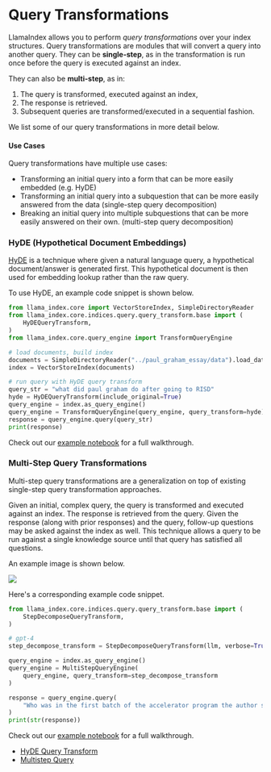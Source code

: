 # Query Transformations

LlamaIndex allows you to perform _query transformations_ over your index structures.
Query transformations are modules that will convert a query into another query. They can be **single-step**, as in the transformation is run once before the query is executed against an index.

They can also be **multi-step**, as in:

1. The query is transformed, executed against an index,
2. The response is retrieved.
3. Subsequent queries are transformed/executed in a sequential fashion.

We list some of our query transformations in more detail below.

#### Use Cases

Query transformations have multiple use cases:

- Transforming an initial query into a form that can be more easily embedded (e.g. HyDE)
- Transforming an initial query into a subquestion that can be more easily answered from the data (single-step query decomposition)
- Breaking an initial query into multiple subquestions that can be more easily answered on their own. (multi-step query decomposition)

### HyDE (Hypothetical Document Embeddings)

[HyDE](http://boston.lti.cs.cmu.edu/luyug/HyDE/HyDE.pdf) is a technique where given a natural language query, a hypothetical document/answer is generated first. This hypothetical document is then used for embedding lookup rather than the raw query.

To use HyDE, an example code snippet is shown below.

```python
from llama_index.core import VectorStoreIndex, SimpleDirectoryReader
from llama_index.core.indices.query.query_transform.base import (
    HyDEQueryTransform,
)
from llama_index.core.query_engine import TransformQueryEngine

# load documents, build index
documents = SimpleDirectoryReader("../paul_graham_essay/data").load_data()
index = VectorStoreIndex(documents)

# run query with HyDE query transform
query_str = "what did paul graham do after going to RISD"
hyde = HyDEQueryTransform(include_original=True)
query_engine = index.as_query_engine()
query_engine = TransformQueryEngine(query_engine, query_transform=hyde)
response = query_engine.query(query_str)
print(response)
```

Check out our [example notebook](https://github.com/jerryjliu/llama_index/blob/main/docs/docs/examples/query_transformations/HyDEQueryTransformDemo.ipynb) for a full walkthrough.

### Multi-Step Query Transformations

Multi-step query transformations are a generalization on top of existing single-step query transformation approaches.

Given an initial, complex query, the query is transformed and executed against an index. The response is retrieved from the query.
Given the response (along with prior responses) and the query, follow-up questions may be asked against the index as well. This technique allows a query to be run against a single knowledge source until that query has satisfied all questions.

An example image is shown below.

![](./../../_static/query_transformations/multi_step_diagram.png)

Here's a corresponding example code snippet.

```python
from llama_index.core.indices.query.query_transform.base import (
    StepDecomposeQueryTransform,
)

# gpt-4
step_decompose_transform = StepDecomposeQueryTransform(llm, verbose=True)

query_engine = index.as_query_engine()
query_engine = MultiStepQueryEngine(
    query_engine, query_transform=step_decompose_transform
)

response = query_engine.query(
    "Who was in the first batch of the accelerator program the author started?",
)
print(str(response))
```

Check out our [example notebook](https://github.com/jerryjliu/llama_index/blob/main/examples/vector_indices/SimpleIndexDemo-multistep.ipynb) for a full walkthrough.

- [HyDE Query Transform](/python/examples/query_transformations/hydequerytransformdemo)
- [Multistep Query](/python/examples/query_transformations/simpleindexdemo-multistep)
